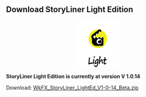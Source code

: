 ## Download StoryLiner Light Edition

<p align="center">
  <img align="center" width="auto" height="auto" src="../images/StoryLiner_LightEdition_Sized.png">
</p>

**StoryLiner Light Edition is currently at version V 1.0.14**

Download: 
  <a href="https://werwackfx.com/storyliner/doc" title="Download the Light Edition of StoryLiner" target="_self">
  WkFX_StoryLiner_LightEd_V1-0-14_Beta.zip
  </a>
